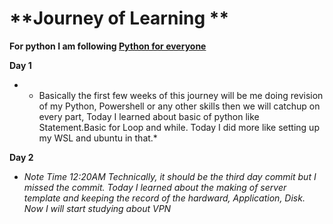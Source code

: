 # **Journey of Learning ** 

**For python I am following [Python for everyone](https://www.py4e.com/html3/02-variables)**

**Day 1** 
- * Basically the first few weeks of this journey will be me doing revision of my Python, Powershell or any other skills then we will catchup on every part, Today I learned about basic of python like Statement.Basic for Loop and while. Today I did more like setting up my WSL and ubuntu in that.*


**Day 2**
- *Note Time 12:20AM Technically, it should be the third day commit but I missed the commit. Today I learned about the making of server template and keeping the record of the hardward, Application, Disk. Now I will start studying about VPN*

